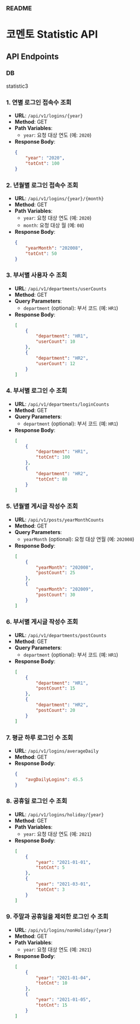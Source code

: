 ### README

# 코멘토 Statistic API

## API Endpoints

### DB
statistic3

### 1. 연별 로그인 접속수 조회

- **URL**: `/api/v1/logins/{year}`
- **Method**: GET
- **Path Variables**:
  - `year`: 요청 대상 연도 (예: `2020`)
- **Response Body**:
  ```json
  {
      "year": "2020",
      "totCnt": 100
  }
  ```

### 2. 년월별 로그인 접속수 조회

- **URL**: `/api/v1/logins/{year}/{month}`
- **Method**: GET
- **Path Variables**:
  - `year`: 요청 대상 연도 (예: `2020`)
  - `month`: 요청 대상 월 (예: `08`)
- **Response Body**:
  ```json
  {
      "yearMonth": "202008",
      "totCnt": 50
  }
  ```

### 3. 부서별 사용자 수 조회

- **URL**: `/api/v1/departments/userCounts`
- **Method**: GET
- **Query Parameters**:
  - `department` (optional): 부서 코드 (예: `HR1`)
- **Response Body**:
  ```json
  [
      {
          "department": "HR1",
          "userCount": 10
      },
      {
          "department": "HR2",
          "userCount": 12
      }
  ]
  ```

### 4. 부서별 로그인 수 조회

- **URL**: `/api/v1/departments/loginCounts`
- **Method**: GET
- **Query Parameters**:
  - `department` (optional): 부서 코드 (예: `HR1`)
- **Response Body**:
  ```json
  [
      {
          "department": "HR1",
          "totCnt": 100
      },
      {
          "department": "HR2",
          "totCnt": 80
      }
  ]
  ```

### 5. 년월별 게시글 작성수 조회

- **URL**: `/api/v1/posts/yearMonthCounts`
- **Method**: GET
- **Query Parameters**:
  - `yearMonth` (optional): 요청 대상 연월 (예: `202008`)
- **Response Body**:
  ```json
  [
      {
          "yearMonth": "202008",
          "postCount": 25
      },
      {
          "yearMonth": "202009",
          "postCount": 30
      }
  ]
  ```

### 6. 부서별 게시글 작성수 조회

- **URL**: `/api/v1/departments/postCounts`
- **Method**: GET
- **Query Parameters**:
  - `department` (optional): 부서 코드 (예: `HR1`)
- **Response Body**:
  ```json
  [
      {
          "department": "HR1",
          "postCount": 15
      },
      {
          "department": "HR2",
          "postCount": 20
      }
  ]
  ```

### 7. 평균 하루 로그인 수 조회

- **URL**: `/api/v1/logins/averageDaily`
- **Method**: GET
- **Response Body**:
  ```json
  {
      "avgDailyLogins": 45.5
  }
  ```

### 8. 공휴일 로그인 수 조회

- **URL**: `/api/v1/logins/holiday/{year}`
- **Method**: GET
- **Path Variables**:
  - `year`: 요청 대상 연도 (예: `2021`)
- **Response Body**:
  ```json
  [
      {
          "year": "2021-01-01",
          "totCnt": 5
      },
      {
          "year": "2021-03-01",
          "totCnt": 3
      }
  ]
  ```

### 9. 주말과 공휴일을 제외한 로그인 수 조회

- **URL**: `/api/v1/logins/nonHoliday/{year}`
- **Method**: GET
- **Path Variables**:
  - `year`: 요청 대상 연도 (예: `2021`)
- **Response Body**:
  ```json
  [
      {
          "year": "2021-01-04",
          "totCnt": 10
      },
      {
          "year": "2021-01-05",
          "totCnt": 15
      }
  ]
  ```
